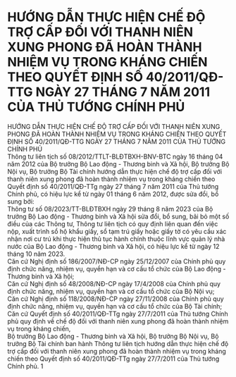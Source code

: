 # HƯỚNG DẪN THỰC HIỆN CHẾ ĐỘ TRỢ CẤP ĐỐI VỚI THANH NIÊN XUNG PHONG ĐÃ HOÀN THÀNH NHIỆM VỤ TRONG KHÁNG CHIẾN THEO QUYẾT ĐỊNH SỐ 40/2011/QĐ-TTG NGÀY 27 THÁNG 7 NĂM 2011 CỦA THỦ TƯỚNG CHÍNH PHỦ

HƯỚNG DẪN THỰC HIỆN CHẾ ĐỘ TRỢ CẤP ĐỐI VỚI THANH NIÊN XUNG PHONG ĐÃ HOÀN THÀNH NHIỆM VỤ TRONG KHÁNG CHIẾN THEO QUYẾT ĐỊNH SỐ 40/2011/QĐ-TTG NGÀY 27 THÁNG 7 NĂM 2011 CỦA THỦ TƯỚNG CHÍNH PHỦ  
Thông tư liên tịch số 08/2012/TTLT-BLĐTBXH-BNV-BTC ngày 16 tháng 04 năm 2012 của Bộ trưởng Bộ Lao động - Thương binh và Xã hội, Bộ trưởng Bộ Nội vụ, Bộ trưởng Bộ Tài chính hướng dẫn thực hiện chế độ trợ cấp đối với thanh niên xung phong đã hoàn thành nhiệm vụ trong kháng chiến theo Quyết định số 40/2011/QĐ-TTg ngày 27 tháng 7 năm 2011 của Thủ tướng Chính phủ, có hiệu lực kể từ ngày 01 tháng 6 năm 2012, được sửa đổi, bổ sung bởi:  
Thông tư số 08/2023/TT-BLĐTBXH ngày 29 tháng 8 năm 2023 của Bộ trưởng Bộ Lao động - Thương binh và Xã hội sửa đổi, bổ sung, bãi bỏ một số điều của các Thông tư, Thông tư liên tịch có quy định liên quan đến việc nộp, xuất trình sổ hộ khẩu giấy, sổ tạm trú giấy hoặc giấy tờ có yêu cầu xác nhận nơi cư trú khi thực hiện thủ tục hành chính thuộc lĩnh vực quản lý nhà nước của Bộ Lao động - Thương binh và Xã hội, có hiệu lực kể từ ngày 12 tháng 10 năm 2023.  
Căn cứ Nghị định số 186/2007/NĐ-CP ngày 25/12/2007 của Chính phủ quy định chức năng, nhiệm vụ, quyền hạn và cơ cấu tổ chức của Bộ Lao động - Thương binh và Xã hội;  
Căn cứ Nghị định số 48/2008/NĐ-CP ngày 17/4/2008 của Chính phủ quy định chức năng, nhiệm vụ, quyền hạn và cơ cấu tổ chức của Bộ Nội vụ;  
Căn cứ Nghị định số 118/2008/NĐ-CP ngày 27/11/2008 của Chính phủ quy định chức năng, nhiệm vụ, quyền hạn và cơ cấu tổ chức của Bộ Tài chính;  
Căn cứ Quyết định số 40/2011/QĐ-TTg ngày 27/7/2011 của Thủ tướng Chính phủ quy định về chế độ đối với thanh niên xung phong đã hoàn thành nhiệm vụ trong kháng chiến,  
Bộ trưởng Bộ Lao động - Thương binh và Xã hội, Bộ trưởng Bộ Nội vụ, Bộ trưởng Bộ Tài chính ban hành Thông tư liên tịch hướng dẫn thực hiện chế độ trợ cấp đối với thanh niên xung phong đã hoàn thành nhiệm vụ trong kháng chiến theo Quyết định số 40/2011/QĐ-TTg ngày 27/7/2011 của Thủ tướng Chính phủ. 1